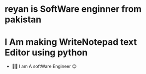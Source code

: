 # reyan is SoftWare enginner from pakistan
# I Am making WriteNotepad text Editor using python
- 🧑‍💻 I am A softWare Engineer 😉

